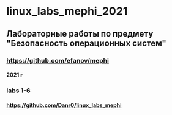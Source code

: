 # linux_labs_mephi_2021
## Лабораторные работы по предмету "Безопасность операционных систем" 
### https://github.com/efanov/mephi
#### 2021 г

### labs 1-6
#### https://github.com/Danr0/linux_labs_mephi
